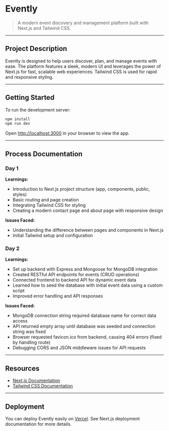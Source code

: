 
# Evently

>A modern event discovery and management platform built with Next.js and Tailwind CSS.

---

## Project Description

Evently is designed to help users discover, plan, and manage events with ease. The platform features a sleek, modern UI and leverages the power of Next.js for fast, scalable web experiences. Tailwind CSS is used for rapid and responsive styling.

---

## Getting Started

To run the development server:

```bash
npm install
npm run dev
```

Open [http://localhost:3000](http://localhost:3000) in your browser to view the app.

---

## Process Documentation

### Day 1
**Learnings:**
- Introduction to Next.js project structure (app, components, public, styles)
- Basic routing and page creation
- Integrating Tailwind CSS for styling
- Creating a modern contact page and about page with responsive design

**Issues Faced:**
- Understanding the difference between pages and components in Next.js
- Initial Tailwind setup and configuration


### Day 2
**Learnings:**
- Set up backend with Express and Mongoose for MongoDB integration
- Created RESTful API endpoints for events (CRUD operations)
- Connected frontend to backend API for dynamic event data
- Learned how to seed the database with initial event data using a custom script
- Improved error handling and API responses

**Issues Faced:**
- MongoDB connection string required database name for correct data access
- API returned empty array until database was seeded and connection string was fixed
- Browser requested favicon.ico from backend, causing 404 errors (fixed by handling route)
- Debugging CORS and JSON middleware issues for API requests

---

## Resources

- [Next.js Documentation](https://nextjs.org/docs)
- [Tailwind CSS Documentation](https://tailwindcss.com/docs)

---

## Deployment

You can deploy Evently easily on [Vercel](https://vercel.com/). See Next.js deployment documentation for more details.
